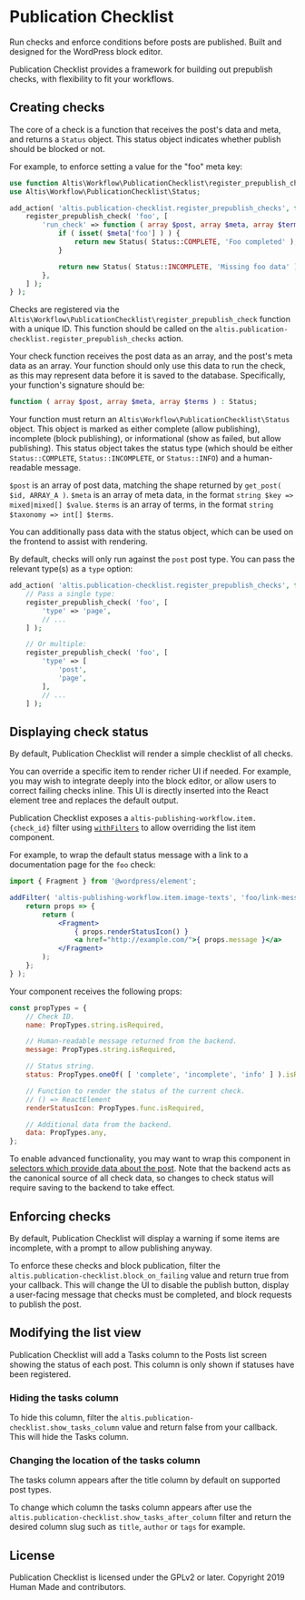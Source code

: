 # Publication Checklist

Run checks and enforce conditions before posts are published. Built and designed for the WordPress block editor.

Publication Checklist provides a framework for building out prepublish checks, with flexibility to fit your workflows.


## Creating checks

The core of a check is a function that receives the post's data and meta, and returns a `Status` object. This status object indicates whether publish should be blocked or not.

For example, to enforce setting a value for the "foo" meta key:

```php
use function Altis\Workflow\PublicationChecklist\register_prepublish_check;
use Altis\Workflow\PublicationChecklist\Status;

add_action( 'altis.publication-checklist.register_prepublish_checks', function () {
	register_prepublish_check( 'foo', [
		'run_check' => function ( array $post, array $meta, array $terms ) : Status {
			if ( isset( $meta['foo'] ) ) {
				return new Status( Status::COMPLETE, 'Foo completed' );
			}

			return new Status( Status::INCOMPLETE, 'Missing foo data' );
		},
	] );
} );
```

Checks are registered via the `Altis\Workflow\PublicationChecklist\register_prepublish_check` function with a unique ID. This function should be called on the `altis.publication-checklist.register_prepublish_checks` action.

Your check function receives the post data as an array, and the post's meta data as an array. Your function should only use this data to run the check, as this may represent data before it is saved to the database. Specifically, your function's signature should be:

```php
function ( array $post, array $meta, array $terms ) : Status;
```

Your function must return an `Altis\Workflow\PublicationChecklist\Status` object. This object is marked as either complete (allow publishing), incomplete (block publishing), or informational (show as failed, but allow publishing). This status object takes the status type (which should be either `Status::COMPLETE`, `Status::INCOMPLETE`, or `Status::INFO`) and a human-readable message.

`$post` is an array of post data, matching the shape returned by `get_post( $id, ARRAY_A )`. `$meta` is an array of meta data, in the format `string $key => mixed|mixed[] $value`. `$terms` is an array of terms, in the format `string $taxonomy => int[] $terms`.

You can additionally pass data with the status object, which can be used on the frontend to assist with rendering.

By default, checks will only run against the `post` post type. You can pass the relevant type(s) as a `type` option:

```php
add_action( 'altis.publication-checklist.register_prepublish_checks', function () {
	// Pass a single type:
	register_prepublish_check( 'foo', [
		'type' => 'page',
		// ...
	] );

	// Or multiple:
	register_prepublish_check( 'foo', [
		'type' => [
			'post',
			'page',
		],
		// ...
	] );
```


## Displaying check status

By default, Publication Checklist will render a simple checklist of all checks.

You can override a specific item to render richer UI if needed. For example, you may wish to integrate deeply into the block editor, or allow users to correct failing checks inline. This UI is directly inserted into the React element tree and replaces the default output.

Publication Checklist exposes a `altis-publishing-workflow.item.{check_id}` filter using [`withFilters`](https://github.com/WordPress/gutenberg/tree/master/packages/components/src/higher-order/with-filters) to allow overriding the list item component.

For example, to wrap the default status message with a link to a documentation page for the `foo` check:

```jsx
import { Fragment } from '@wordpress/element';

addFilter( 'altis-publishing-workflow.item.image-texts', 'foo/link-message', () => {
	return props => {
		return (
			<Fragment>
				{ props.renderStatusIcon() }
				<a href="http://example.com/">{ props.message }</a>
			</Fragment>
		);
	};
} );
```

Your component receives the following props:

```jsx
const propTypes = {
	// Check ID.
	name: PropTypes.string.isRequired,

	// Human-readable message returned from the backend.
	message: PropTypes.string.isRequired,

	// Status string.
	status: PropTypes.oneOf( [ 'complete', 'incomplete', 'info' ] ).isRequired,

	// Function to render the status of the current check.
	// () => ReactElement
	renderStatusIcon: PropTypes.func.isRequired,

	// Additional data from the backend.
	data: PropTypes.any,
};
```

To enable advanced functionality, you may want to wrap this component in [selectors which provide data about the post](https://developer.wordpress.org/block-editor/data/data-core-block-editor/). Note that the backend acts as the canonical source of all check data, so changes to check status will require saving to the backend to take effect.


## Enforcing checks

By default, Publication Checklist will display a warning if some items are incomplete, with a prompt to allow publishing anyway.

To enforce these checks and block publication, filter the `altis.publication-checklist.block_on_failing` value and return true from your callback. This will change the UI to disable the publish button, display a user-facing message that checks must be completed, and block requests to publish the post.


## Modifying the list view

Publication Checklist will add a Tasks column to the Posts list screen showing the status of each post. This column is only shown if statuses have been registered.

### Hiding the tasks column

To hide this column, filter the `altis.publication-checklist.show_tasks_column` value and return false from your callback. This will hide the Tasks column.

### Changing the location of the tasks column

The tasks column appears after the title column by default on supported post types.

To change which column the tasks column appears after use the `altis.publication-checklist.show_tasks_after_column` filter and return the desired column slug such as `title`, `author` or `tags` for example.


## License

Publication Checklist is licensed under the GPLv2 or later. Copyright 2019 Human Made and contributors.
